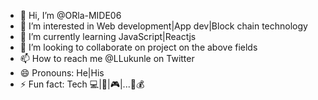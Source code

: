 - 👋 Hi, I’m @ORla-MIDE06
- 👀 I’m interested in Web development|App dev|Block chain technology 
- 🌱 I’m currently learning JavaScript|Reactjs
- 💞️ I’m looking to collaborate on project on the above fields
- 📫 How to reach me @LLukunle on Twitter 
- 😄 Pronouns: He|His
- ⚡ Fun fact: Tech 💻|🏀|🎮|...🤑💰

<!---
ORla-MIDE06/ORla-MIDE06 is a ✨ special ✨ repository because its `README.md` (this file) appears on your GitHub profile.
You can click the Preview link to take a look at your changes.
--->
